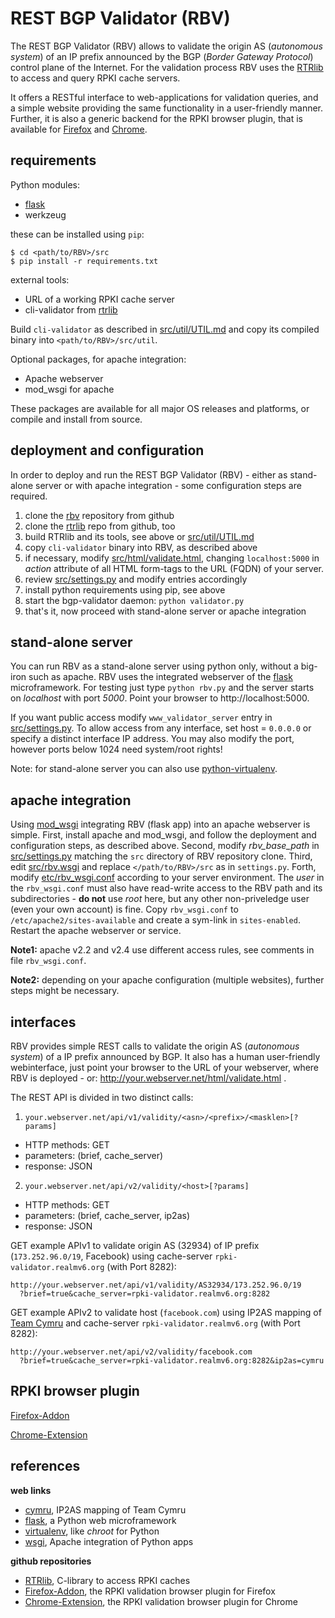 # REST BGP Validator (RBV)

The REST BGP Validator (RBV) allows to validate the origin AS (*autonomous
system*) of an IP prefix announced by the BGP (*Border Gateway Protocol*)
control plane of the Internet. For the validation process RBV uses the
[RTRlib][rtrlib] to access and query RPKI cache servers.

It offers a RESTful interface to web-applications for validation queries, and a
simple website providing the same functionality in a user-friendly manner.
Further, it is also a generic backend for the RPKI browser plugin, that is
available for [Firefox][firefox] and [Chrome][chrome].

## requirements

Python modules:
 - [flask]
 - werkzeug

these can be installed using `pip`:
```
$ cd <path/to/RBV>/src
$ pip install -r requirements.txt
```
external tools:
 - URL of a working RPKI cache server
 - cli-validator from [rtrlib]

Build `cli-validator` as described in [src/util/UTIL.md](src/util/UTIL.md) and
copy its compiled binary into `<path/to/RBV>/src/util`.

Optional packages, for apache integration:
 - Apache webserver
 - mod_wsgi for apache

These packages are available for all major OS releases and platforms, or
compile and install from source.

## deployment and configuration

In order to deploy and run the REST BGP Validator (RBV) - either as stand-alone
server or with apache integration - some configuration steps are required.

1. clone the [rbv] repository from github
2. clone the [rtrlib] repo from github, too
3. build RTRlib and its tools, see above or [src/util/UTIL.md](src/util/UTIL.md)
4. copy `cli-validator` binary into RBV, as described above
5. if necessary, modify [src/html/validate.html](src/html/validate.html),
   changing `localhost:5000` in *action* attribute of all HTML form-tags to the
   URL (FQDN) of your server.
6. review [src/settings.py](src/settings.py) and modify entries accordingly
7. install python requirements using pip, see above
8. start the bgp-validator daemon: `python validator.py`
9. that's it, now proceed with stand-alone server or apache integration

## stand-alone server

You can run RBV as a stand-alone server using python only, without a big-iron
such as apache. RBV uses the integrated webserver of the [flask] microframework.
For testing just type `python rbv.py` and the server starts on *localhost* with
port *5000*. Point your browser to http://localhost:5000.

If you want public access modify `www_validator_server` entry in
[src/settings.py](src/settings.py). To allow access from any interface, set
host = `0.0.0.0` or specify a distinct interface IP address. You may also modify
the port, however ports below 1024 need system/root rights!

Note: for stand-alone server you can also use [python-virtualenv][virtualenv].

## apache integration

Using [mod_wsgi][wsgi] integrating RBV (flask app) into an apache webserver is
simple.
First, install apache and mod_wsgi, and follow the deployment and configuration
steps, as described above.
Second, modify *rbv_base_path* in [src/settings.py](src/settings.py) matching
the `src` directory of RBV repository clone.
Third, edit [src/rbv.wsgi](src/rbv.wsgi) and replace `</path/to/RBV>/src` as in
`settings.py`.
Forth, modify [etc/rbv_wsgi.conf](etc/rbv_wsgi.conf) according to your server
environment.
The *user* in the `rbv_wsgi.conf` must also have read-write access to the RBV
path and its subdirectories - **do not** use *root* here, but any other
non-priveledge user (even your own account) is fine.
Copy `rbv_wsgi.conf` to `/etc/apache2/sites-available` and create a sym-link in
`sites-enabled`.
Restart the apache webserver or service.

**Note1:** apache v2.2 and v2.4 use different access rules, see comments in file
`rbv_wsgi.conf`.

**Note2:** depending on your apache configuration (multiple websites), further
steps might be necessary.

## interfaces

RBV provides simple REST calls to validate the origin AS (*autonomous system*)
of a IP prefix announced by BGP. It also has a human user-friendly webinterface,
just point your browser to the URL of your webserver, where RBV is deployed -
or: http://your.webserver.net/html/validate.html .

The REST API is divided in two distinct calls:

1. `your.webserver.net/api/v1/validity/<asn>/<prefix>/<masklen>[?params]`
 * HTTP methods: GET
 * parameters: (brief, cache_server)
 * response: JSON
2. `your.webserver.net/api/v2/validity/<host>[?params]`
 * HTTP methods: GET
 * parameters: (brief, cache_server, ip2as)
 * response: JSON

GET example APIv1 to validate origin AS (32934) of IP prefix (`173.252.96.0/19`,
  Facebook) using cache-server `rpki-validator.realmv6.org` (with Port 8282):
```
http://your.webserver.net/api/v1/validity/AS32934/173.252.96.0/19
  ?brief=true&cache_server=rpki-validator.realmv6.org:8282
```

GET example APIv2 to validate host (`facebook.com`) using IP2AS mapping of
[Team Cymru][cymru] and cache-server `rpki-validator.realmv6.org` (with
  Port 8282):
```
http://your.webserver.net/api/v2/validity/facebook.com
  ?brief=true&cache_server=rpki-validator.realmv6.org:8282&ip2as=cymru
```

## RPKI browser plugin

[Firefox-Addon][firefox]

[Chrome-Extension][chrome]

## references

**web links**
* [cymru], IP2AS mapping of Team Cymru
* [flask], a Python web microframework
* [virtualenv], like *chroot* for Python
* [wsgi], Apache integration of Python apps

**github repositories**
* [RTRlib][rtrlib], C-library to access RPKI caches
* [Firefox-Addon][firefox], the RPKI validation browser plugin for Firefox
* [Chrome-Extension][chrome], the RPKI validation browser plugin for Chrome

[cymru]: http://www.team-cymru.org/IP-ASN-mapping.html
[flask]: http://flask.pocoo.org
[virtualenv]: http://docs.python-guide.org/en/latest/dev/virtualenvs/
[wsgi]: http://flask.pocoo.org/docs/0.10/deploying/mod_wsgi/
[rbv]: https://github.com/rtrlib/REST.git
[rtrlib]: https://github.com/rtrlib/rtrlib.git
[firefox]: https://github.com/rtrlib/firefox-addon.git
[chrome]: https://github.com/rtrlib/chrome-extension.git
